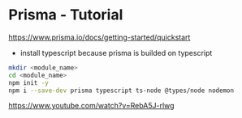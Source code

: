 # Prisma - Tutorial

https://www.prisma.io/docs/getting-started/quickstart

- install typescript because prisma is builded on typescript

```bash
mkdir <module_name>
cd <module_name>
npm init -y
npm i --save-dev prisma typescript ts-node @types/node nodemon
```


https://www.youtube.com/watch?v=RebA5J-rlwg





